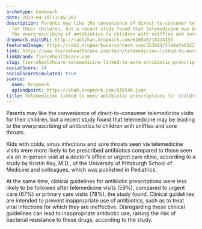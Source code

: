 ```yaml
---
archetype: bookmark
date: 2019-04-10T11:45:28Z
description: Parents may like the convenience of direct-to-consumer telemedicine visits
  for their children, but a recent study found that telemedicine may be leading to
  the overprescribing of antibiotics to children with sniffles and sore throats.
dropmark.editURL: http://radhikan.dropmark.com/616548/18424153
featuredImage: https://cdn2.dropmarkusercontent.com/353804/57a0afe65227dc44aecf25955fd096f2bed86afb8a1042a68a68ba5a73e46fef/thumbnail/GettyImages-955088164.jpg?Expires=1557430062&Signature=ENekuRb9nn9qo2NDuRTAbKF~JXz2iVGDe3rVWRch4L6dT-MPI1pxp-I~ux7RcMVFCk6IoB2NDHqG-itgN9vM7MzTYO3wS-~I5SBE9tf7ny1eiETiIf0kc-woDlWxsKCmITd4r2oahTnRDQN9TPH2MxUR3sVqf4AT9m54-VWFsCrUyzlKQl9bdJ-yniOW-4PNCuiH2s8b-vdSfBsdw5vAPD8EGjekGUip~wj6MVHtRhu5UV6-qcLzgYkW7lWblWICkjLumf2AcKMbmCxHuxbC2NFaE6Ciw6-c5YJ4um7I1H2KiS7tlZTdt7kOisg~r4JyYOlJUbQcVj1tuRxeBNn97A__&Key-Pair-Id=APKAITQYWVEN757ZA4KQ
link: https://www.fiercehealthcare.com/tech/telemedicine-linked-to-more-antibiotic-prescriptions-for-children-study-finds
linkBrand: fiercehealthcare.com
slug: fiercehealthcare-telemedicine-linked-to-more-antibiotic-prescriptions-for-children-study-finds
socialScore: 34
socialScoreSimulated: true
source:
  name: Dropmark
  apiendpoint: https://shah.dropmark.com/616548.json
title: Telemedicine linked to more antibiotic prescriptions for children, study finds
---
```

Parents may like the convenience of direct-to-consumer telemedicine visits for their children, but a recent study found that telemedicine may be leading to the overprescribing of antibiotics to children with sniffles and sore throats.

Kids with colds, sinus infections and sore throats seen via telemedicine visits were more likely to be prescribed antibiotics compared to those seen via an in-person visit at a doctor’s office or urgent care clinic, according to a study by Kristin Ray, M.D., of the University of Pittsburgh School of Medicine and colleagues, which was published in Pediatrics.

At the same time, clinical guidelines for antibiotic prescriptions were less likely to be followed after telemedicine visits (59%), compared to urgent care (67%) or primary care visits (78%), the study found. Clinical guidelines are intended to prevent inappropriate use of antibiotics, such as to treat viral infections for which they are ineffective. Disregarding these clinical guidelines can lead to inappropriate antibiotic use, raising the risk of bacterial resistance to these drugs, according to the study.

